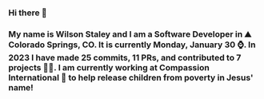 ### Hi there 👋

### My name is Wilson Staley and I am a Software Developer in ⛰ Colorado Springs, CO.  It is currently Monday, January 30 ⌚. In 2023 I have made 25 commits, 11 PRs, and contributed to 7 projects 👨‍💻. I am currently working at Compassion International 🏢 to help release children from poverty in Jesus' name!